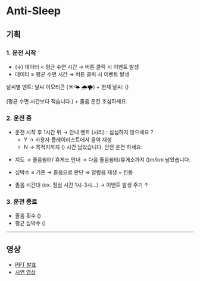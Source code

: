 # Anti-Sleep
## 기획
### 1. 운전 시작

- (↓)  데이터 < 평균 수면 시간 → 버튼 클릭 시 이벤트 발생
- 데이터 ≥ 평균 수면 시간 → 버튼 클릭 시 이벤트 발생

날씨별 멘트: 날씨 이모티콘 (☀️🌤️ 🌧️🌪️) + 현재 날씨: ()

(평균 수면 시간보다 적습니다.) +  졸음 운전 조심하세요.

### 2. 운전 중

- 운전 시작 후 1시간 뒤 → 안내 멘트 (시리) : 심심하지 않으세요 ?
    - Y → 사용자 플레이리스트에서 음악 재생
    - N → 목적지까지 () 시간 남았습니다. 안전 운전 하세요.

+ 지도 → 졸음쉼터/ 휴게소 안내 → 다음 졸음쉼터/휴게소까지 ()m/km 남았습니다.

- 심박수 ≤ 기준 → 졸음으로 판단 ⇒ 알람음 재생 + 진동

+ 졸음 시간대 (ex. 점심 시간 1시-3시…) → 이벤트 발생 주기 ↑

### 3. 운전 종료

- 졸음 횟수 ()
- 평균 심박수 ()
---

## 영상
- [PPT 발표](https://www.youtube.com/watch?v=XZ6dYLWX9WQ)
- [시연 영상](https://www.youtube.com/shorts/KZm4c5W61NU?feature=share)
